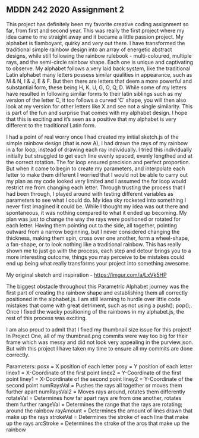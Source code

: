## MDDN 242 2020 Assignment 2

This project has definitely been my favorite creative coding assignment so far, from first and second year. This was really the first project where my idea came to me straight away and it became a little passion project. My alphabet is flamboyant, quirky and very out there. I have transformed the traditional simple rainbow design into an array of energetic abstract designs, while still following the rainbow rulebook - multi-coloured, multiple rays, and the semi-circle rainbow shape. Each one is unique and captivating to observe. My alphabet follows a very laid back system, like the traditional Latin alphabet many letters possess similar qualities in appearance, such as M & N, I & J, E & F. But then there are letters that deem a more powerful and substantial form, these being H, K, U, G, O, Q, D. While some of my letters have resulted in following similar forms to their latin siblings such as my version of the letter C, it too follows a curved ‘C’ shape, you will then also look at my version for other letters like X and see not a single similarity. This is part of the fun and surprise that comes with my alphabet design. I hope that this is exciting and it’s seen as a positive that my alphabet is very different to the traditional Latin form.

I had a point of real worry once I had created my initial sketch.js of the simple rainbow design (that is now A), I had drawn the rays of my rainbow in a for loop, instead of drawing each ray individually. I tried this individually initially but struggled to get each line evenly spaced, evenly lengthed and at the correct rotation. The for loop ensured precision and perfect proportion. But when it came to begin to create my parameters, and interpolate each letter to make them different I worried that I would not be able to carry out my plan as my code looked very limited and I assumed the for loop would restrict me from changing each letter. Through trusting the process that I had been through, I played around with testing different variables as parameters to see what I could do. My idea sky rocketed into something I never first imagined it could be. While I thought my idea was out there and spontaneous, it was nothing compared to what it ended up becoming. My plan was just to change the way the rays were positioned or rotated for each letter. Having them pointing out to the side, all together, pointing outward from a narrow beginning, but I never considered changing the thickness, making them spin, cross over one another, form a wheel-shape, a fan-shape, or to look nothing like a traditional rainbow. This has really shown me to just go with the process, each step and detour brings you to a more interesting outcome, things you may perceive to be mistakes could end up being what really transforms your project into something awesome. 

My original sketch and inspiration - https://imgur.com/a/LxVk5HP

The biggest obstacle throughout this Parametric Alphabet journey was the first part of creating the rainbow shape and establishing them all correctly positioned in the alphabet.js. I am still learning to hurdle over little code mistakes that come with great detriment, such as not using a push(); pop();. Once I fixed the wacky positioning of the rainbows in my alphabet.js, the rest of this process was exciting. 

I am also proud to admit that I fixed my thumbnail size issue for this project! In Project One, all of my thumbnail.png commits were way too big for their frame which was messy and did not look very appealing in the purview.json. But with this project I have taken my time to ensure all my commits are done correctly. 

Parameters:
posx = X position of each letter
posy = Y position of each letter
linex1 = X-Coordinate of the first point
linex2 = Y-Coordinate of the first point
liney1 = X-Coordinate of the second point
liney2 = Y-Coordinate of the second point
numRaysVal = Pushes the rays all together or moves them further apart
numRaysVal2 =  Moves rays around, rotates them differently 
rotateVal = Determines how far apart rays are from one another, rotates them further 
rangeVal = Determines the range that the rays are rotating; around the rainbow
rayAmount = Determines the amount of lines drawn that make up the rays
strokeVal = Determines the stroke of each line that make up the rays 
arcStroke = Determines the stroke of the arcs that make up the rainbow




 


